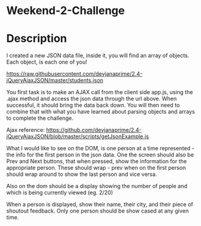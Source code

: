 # Weekend-2-Challenge
# Description


I created a new JSON data file, inside it, you will find an array of objects. Each object, is each one of you!

https://raw.githubusercontent.com/devjanaprime/2.4-jQueryAjaxJSON/master/students.json

You first task is to make an AJAX call from the client side app.js, using the .ajax method and access the json data through the url above. When successful, it should bring the data back down. You will then need to combine that with what you have learned about parsing objects and arrays to complete the challenge.

Ajax reference: https://github.com/devjanaprime/2.4-jQueryAjaxJSON/blob/master/scripts/getJsonExample.js

What I would like to see on the DOM, is one person at a time represented - the info for the first person in the json data. One the screen should also be Prev and Next buttons, that when pressed, show the information for the appropriate person. These should wrap - prev when on the first person should wrap around to show the last person and vice versa.

Also on the dom should be a display showing the number of people and which is being currently viewed (eg. 2/20)

When a person is displayed, show their name, their city, and their piece of shoutout feedback. Only one person should be show cased at any given time.

